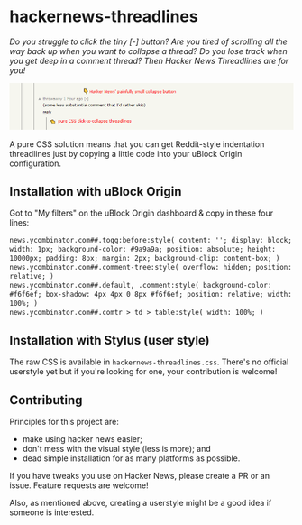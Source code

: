 # hackernews-threadlines

*Do you struggle to click the tiny [-] button? Are you tired of scrolling all the way back up when you want to collapse a thread? Do you lose track when you get deep in a comment thread? Then Hacker News Threadlines are for you!*

![A painfully small collapse button](https://raw.githubusercontent.com/robbiewxyz/hackernews-threadlines/master/painful-button.png)

A pure CSS solution means that you can get Reddit-style indentation threadlines just by copying a little code into your uBlock Origin configuration.

## Installation with uBlock Origin

Got to "My filters" on the uBlock Origin dashboard & copy in these four lines:

	news.ycombinator.com##.togg:before:style( content: ''; display: block; width: 1px; background-color: #9a9a9a; position: absolute; height: 10000px; padding: 8px; margin: 2px; background-clip: content-box; )
	news.ycombinator.com##.comment-tree:style( overflow: hidden; position: relative; )
	news.ycombinator.com##.default, .comment:style( background-color: #f6f6ef; box-shadow: 4px 4px 0 8px #f6f6ef; position: relative; width: 100%; )
	news.ycombinator.com##.comtr > td > table:style( width: 100%; )

## Installation with Stylus (user style)

The raw CSS is available in `hackernews-threadlines.css`. There's no official userstyle yet but if you're looking for one, your contribution is welcome!

## Contributing

Principles for this project are:

- make using hacker news easier;
- don't mess with the visual style (less is more); and
- dead simple installation for as many platforms as possible.

If you have tweaks you use on Hacker News, please create a PR or an issue. Feature requests are welcome!

Also, as mentioned above, creating a userstyle might be a good idea if someone is interested.
